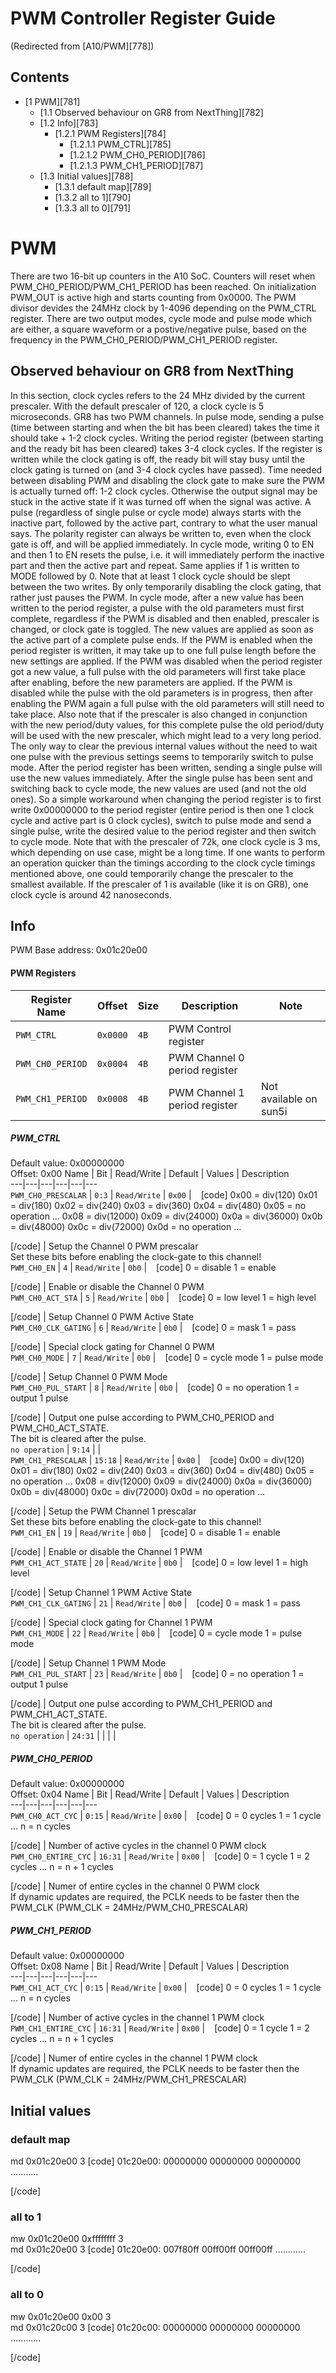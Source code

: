 # PWM Controller Register Guide
(Redirected from [A10/PWM][778])
 
## Contents
  * [1 PWM][781]
    * [1.1 Observed behaviour on GR8 from NextThing][782]
    * [1.2 Info][783]
      * [1.2.1 PWM Registers][784]
        * [1.2.1.1 PWM_CTRL][785]
        * [1.2.1.2 PWM_CH0_PERIOD][786]
        * [1.2.1.3 PWM_CH1_PERIOD][787]
    * [1.3 Initial values][788]
      * [1.3.1 default map][789]
      * [1.3.2 all to 1][790]
      * [1.3.3 all to 0][791]

# PWM
There are two 16-bit up counters in the A10 SoC. Counters will reset when PWM_CH0_PERIOD/PWM_CH1_PERIOD has been reached. On initialization PWM_OUT is active high and starts counting from 0x0000. 
The PWM divisor devides the 24MHz clock by 1-4096 depending on the PWM_CTRL register. 
There are two output modes, cycle mode and pulse mode which are either, a square waveform or a postive/negative pulse, based on the frequency in the PWM_CH0_PERIOD/PWM_CH1_PERIOD register. 
## Observed behaviour on GR8 from NextThing
In this section, clock cycles refers to the 24 MHz divided by the current prescaler. With the default prescaler of 120, a clock cycle is 5 microseconds. 
GR8 has two PWM channels. 
In pulse mode, sending a pulse (time between starting and when the bit has been cleared) takes the time it should take + 1-2 clock cycles. 
Writing the period register (between starting and the ready bit has been cleared) takes 3-4 clock cycles. If the register is written while the clock gating is off, the ready bit will stay busy until the clock gating is turned on (and 3-4 clock cycles have passed). 
Time needed between disabling PWM and disabling the clock gate to make sure the PWM is actually turned off: 1-2 clock cycles. Otherwise the output signal may be stuck in the active state if it was turned off when the signal was active. 
A pulse (regardless of single pulse or cycle mode) always starts with the inactive part, followed by the active part, contrary to what the user manual says. 
The polarity register can always be written to, even when the clock gate is off, and will be applied immediately. 
In cycle mode, writing 0 to EN and then 1 to EN resets the pulse, i.e. it will immediately perform the inactive part and then the active part and repeat. Same applies if 1 is written to MODE followed by 0. Note that at least 1 clock cycle should be slept between the two writes. By only temporarily disabling the clock gating, that rather just pauses the PWM. 
In cycle mode, after a new value has been written to the period register, a pulse with the old parameters must first complete, regardless if the PWM is disabled and then enabled, prescaler is changed, or clock gate is toggled. The new values are applied as soon as the active part of a complete pulse ends. If the PWM is enabled when the period register is written, it may take up to one full pulse length before the new settings are applied. If the PWM was disabled when the period register got a new value, a full pulse with the old parameters will first take place after enabling, before the new parameters are applied. If the PWM is disabled while the pulse with the old parameters is in progress, then after enabling the PWM again a full pulse with the old parameters will still need to take place. Also note that if the prescaler is also changed in conjunction with the new period/duty values, for this complete pulse the old period/duty will be used with the new prescaler, which might lead to a very long period. The only way to clear the previous internal values without the need to wait one pulse with the previous settings seems to temporarily switch to pulse mode. After the period register has been written, sending a single pulse will use the new values immediately. After the single pulse has been sent and switching back to cycle mode, the new values are used (and not the old ones). So a simple workaround when changing the period register is to first write 0x00000000 to the period register (entire period is then one 1 clock cycle and active part is 0 clock cycles), switch to pulse mode and send a single pulse, write the desired value to the period register and then switch to cycle mode. 
Note that with the prescaler of 72k, one clock cycle is 3 ms, which depending on use case, might be a long time. If one wants to perform an operation quicker than the timings according to the clock cycle timings mentioned above, one could temporarily change the prescaler to the smallest available. If the prescaler of 1 is available (like it is on GR8), one clock cycle is around 42 nanoseconds. 
## Info
PWM Base address: 0x01c20e00 
#### PWM Registers
Register Name  | Offset  | Size  | Description  | Note   
---|---|---|---|---  
`PWM_CTRL` | `0x0000` | `4B` | PWM Control register  |   
`PWM_CH0_PERIOD` | `0x0004` | `4B` | PWM Channel 0 period register  |   
`PWM_CH1_PERIOD` | `0x0008` | `4B` | PWM Channel 1 period register  | Not available on sun5i   
##### PWM_CTRL
Default value: 0x00000000  
Offset: 0x00 
Name  | Bit  | Read/Write  | Default  | Values  | Description   
---|---|---|---|---|---  
`PWM_CH0_PRESCALAR` | `0:3` | `Read/Write` | `0x00` | ` `
[code]
        0x00 = div(120)
        0x01 = div(180)
        0x02 = div(240)
        0x03 = div(360)
        0x04 = div(480)
        0x05 = no operation
        ...
        0x08 = div(12000)
        0x09 = div(24000)
        0x0a = div(36000)
        0x0b = div(48000)
        0x0c = div(72000)
        0x0d = no operation
        ...
      
    
[/code]
| Setup the Channel 0 PWM prescalar  
Set these bits before enabling the clock-gate to this channel!   
`PWM_CH0_EN` | `4` | `Read/Write` | `0b0` | ` `
[code]
        0 = disable
        1 = enable
      
    
[/code]
| Enable or disable the Channel 0 PWM   
`PWM_CH0_ACT_STA` | `5` | `Read/Write` | `0b0` | ` `
[code]
        0 = low level
        1 = high level
      
    
[/code]
| Setup Channel 0 PWM Active State   
`PWM_CH0_CLK_GATING` | `6` | `Read/Write` | `0b0` | ` `
[code]
        0 = mask
        1 = pass
      
    
[/code]
| Special clock gating for Channel 0 PWM   
`PWM_CH0_MODE` | `7` | `Read/Write` | `0b0` | ` `
[code]
        0 = cycle mode
        1 = pulse mode
      
    
[/code]
| Setup Channel 0 PWM Mode   
`PWM_CH0_PUL_START` | `8` | `Read/Write` | `0b0` | ` `
[code]
        0 = no operation
        1 = output 1 pulse
      
    
[/code]
| Output one pulse according to PWM_CH0_PERIOD and PWM_CH0_ACT_STATE.  
The bit is cleared after the pulse.   
`no operation` | `9:14` |  |   
`PWM_CH1_PRESCALAR` | `15:18` | `Read/Write` | `0x00` | ` `
[code]
        0x00 = div(120)
        0x01 = div(180)
        0x02 = div(240)
        0x03 = div(360)
        0x04 = div(480)
        0x05 = no operation
        ...
        0x08 = div(12000)
        0x09 = div(24000)
        0x0a = div(36000)
        0x0b = div(48000)
        0x0c = div(72000)
        0x0d = no operation
        ...
      
    
[/code]
| Setup the PWM Channel 1 prescalar  
Set these bits before enabling the clock-gate to this channel!   
`PWM_CH1_EN` | `19` | `Read/Write` | `0b0` | ` `
[code]
        0 = disable
        1 = enable
      
    
[/code]
| Enable or disable the Channel 1 PWM   
`PWM_CH1_ACT_STATE` | `20` | `Read/Write` | `0b0` | ` `
[code]
        0 = low level
        1 = high level
      
    
[/code]
| Setup Channel 1 PWM Active State   
`PWM_CH1_CLK_GATING` | `21` | `Read/Write` | `0b0` | ` `
[code]
        0 = mask
        1 = pass
      
    
[/code]
| Special clock gating for Channel 1 PWM   
`PWM_CH1_MODE` | `22` | `Read/Write` | `0b0` | ` `
[code]
        0 = cycle mode
        1 = pulse mode
      
    
[/code]
| Setup Channel 1 PWM Mode   
`PWM_CH1_PUL_START` | `23` | `Read/Write` | `0b0` | ` `
[code]
        0 = no operation
        1 = output 1 pulse
      
    
[/code]
| Output one pulse according to PWM_CH1_PERIOD and PWM_CH1_ACT_STATE.  
The bit is cleared after the pulse.   
`no operation` | `24:31` |  |  |  |   
##### PWM_CH0_PERIOD
Default value: 0x00000000  
Offset: 0x04 
Name  | Bit  | Read/Write  | Default  | Values  | Description   
---|---|---|---|---|---  
`PWM_CH0_ACT_CYC` | `0:15` | `Read/Write` | `0x00` | ` `
[code]
        0 = 0 cycles
        1 = 1 cycle
        ...
        n = n cycles
      
    
[/code]
| Number of active cycles in the channel 0 PWM clock   
`PWM_CH0_ENTIRE_CYC` | `16:31` | `Read/Write` | `0x00` | ` `
[code]
        0 = 1 cycle
        1 = 2 cycles
        ...
        n = n + 1 cycles
      
    
[/code]
| Numer of entire cycles in the channel 0 PWM clock  
If dynamic updates are required, the PCLK needs to be faster then the PWM_CLK (PWM_CLK = 24MHz/PWM_CH0_PRESCALAR)   
##### PWM_CH1_PERIOD
Default value: 0x00000000  
Offset: 0x08 
Name  | Bit  | Read/Write  | Default  | Values  | Description   
---|---|---|---|---|---  
`PWM_CH1_ACT_CYC` | `0:15` | `Read/Write` | `0x00` | ` `
[code]
        0 = 0 cycles
        1 = 1 cycle
        ...
        n = n cycles
      
    
[/code]
| Number of active cycles in the channel 1 PWM clock   
`PWM_CH1_ENTIRE_CYC` | `16:31` | `Read/Write` | `0x00` | ` `
[code]
        0 = 1 cycle
        1 = 2 cycles
        ...
        n = n + 1 cycles
      
    
[/code]
| Numer of entire cycles in the channel 1 PWM clock  
If dynamic updates are required, the PCLK needs to be faster then the PWM_CLK (PWM_CLK = 24MHz/PWM_CH1_PRESCALAR)   
## Initial values
### default map
md 0x01c20e00 3 
[code] 
    01c20e00: 00000000 00000000 00000000    ...........
    
[/code]
### all to 1
mw 0x01c20e00 0xffffffff 3  
md 0x01c20e00 3 
[code] 
    01c20e00: 007f80ff 00ff00ff 00ff00ff    ............
    
[/code]
### all to 0
mw 0x01c20e00 0x00 3  
md 0x01c20c00 3 
[code] 
    01c20c00: 00000000 00000000 00000000    ............
    
[/code]
